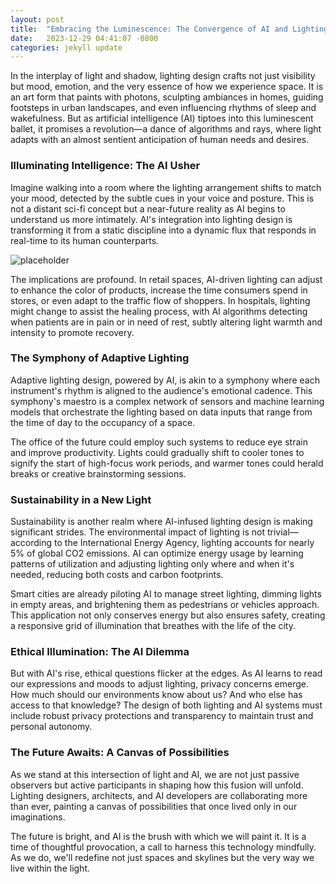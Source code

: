 ```yaml
---
layout: post
title:  "Embracing the Luminescence: The Convergence of AI and Lighting"
date:   2023-12-29 04:41:07 -0800
categories: jekyll update
---
```

In the interplay of light and shadow, lighting design crafts not just visibility but mood, emotion, and the very essence of how we experience space. It is an art form that paints with photons, sculpting ambiances in homes, guiding footsteps in urban landscapes, and even influencing rhythms of sleep and wakefulness. But as artificial intelligence (AI) tiptoes into this luminescent ballet, it promises a revolution—a dance of algorithms and rays, where light adapts with an almost sentient anticipation of human needs and desires.

### Illuminating Intelligence: The AI Usher

Imagine walking into a room where the lighting arrangement shifts to match your mood, detected by the subtle cues in your voice and posture. This is not a distant sci-fi concept but a near-future reality as AI begins to understand us more intimately. AI's integration into lighting design is transforming it from a static discipline into a dynamic flux that responds in real-time to its human counterparts.

![placeholder](https://offloadmedia.feverup.com/secretsanfrancisco.com/wp-content/uploads/2021/08/19053920/6665_21_teamLab_Gallery_6_1200x675-1024x576.jpg "Large example image")


The implications are profound. In retail spaces, AI-driven lighting can adjust to enhance the color of products, increase the time consumers spend in stores, or even adapt to the traffic flow of shoppers. In hospitals, lighting might change to assist the healing process, with AI algorithms detecting when patients are in pain or in need of rest, subtly altering light warmth and intensity to promote recovery.

### The Symphony of Adaptive Lighting

Adaptive lighting design, powered by AI, is akin to a symphony where each instrument's rhythm is aligned to the audience's emotional cadence. This symphony's maestro is a complex network of sensors and machine learning models that orchestrate the lighting based on data inputs that range from the time of day to the occupancy of a space.

The office of the future could employ such systems to reduce eye strain and improve productivity. Lights could gradually shift to cooler tones to signify the start of high-focus work periods, and warmer tones could herald breaks or creative brainstorming sessions.

### Sustainability in a New Light

Sustainability is another realm where AI-infused lighting design is making significant strides. The environmental impact of lighting is not trivial—according to the International Energy Agency, lighting accounts for nearly 5% of global CO2 emissions. AI can optimize energy usage by learning patterns of utilization and adjusting lighting only where and when it's needed, reducing both costs and carbon footprints.

Smart cities are already piloting AI to manage street lighting, dimming lights in empty areas, and brightening them as pedestrians or vehicles approach. This application not only conserves energy but also ensures safety, creating a responsive grid of illumination that breathes with the life of the city.

### Ethical Illumination: The AI Dilemma

But with AI's rise, ethical questions flicker at the edges. As AI learns to read our expressions and moods to adjust lighting, privacy concerns emerge. How much should our environments know about us? And who else has access to that knowledge? The design of both lighting and AI systems must include robust privacy protections and transparency to maintain trust and personal autonomy.

### The Future Awaits: A Canvas of Possibilities

As we stand at this intersection of light and AI, we are not just passive observers but active participants in shaping how this fusion will unfold. Lighting designers, architects, and AI developers are collaborating more than ever, painting a canvas of possibilities that once lived only in our imaginations.

The future is bright, and AI is the brush with which we will paint it. It is a time of thoughtful provocation, a call to harness this technology mindfully. As we do, we'll redefine not just spaces and skylines but the very way we live within the light.